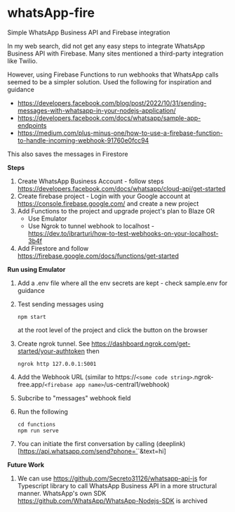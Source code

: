 # whatsApp-fire

Simple WhatsApp Business API and Firebase integration

In my web search, did not get any easy steps to integrate WhatsApp Business API with Firebase. Many sites mentioned a third-party integration like Twilio.

However, using Firebase Functions to run webhooks that WhatsApp calls seemed to be a simpler solution. Used the following for inspiration and guidance

* https://developers.facebook.com/blog/post/2022/10/31/sending-messages-with-whatsapp-in-your-nodejs-application/
* https://developers.facebook.com/docs/whatsapp/sample-app-endpoints
* https://medium.com/plus-minus-one/how-to-use-a-firebase-function-to-handle-incoming-webhook-91760e0fcc94

This also saves the messages in Firestore

**Steps**

1. Create WhatsApp Business Account - follow steps https://developers.facebook.com/docs/whatsapp/cloud-api/get-started
2. Create firebase project - Login with your Google account at https://console.firebase.google.com/ and create a new project
3. Add Functions to the project and upgrade project's plan to Blaze OR
   * Use Emulator
   * Use Ngrok to tunnel webhook to localhost - https://dev.to/ibrarturi/how-to-test-webhooks-on-your-localhost-3b4f
4. Add Firestore and follow https://firebase.google.com/docs/functions/get-started

**Run using Emulator**

1. Add a .env file where all the env secrets are kept - check sample.env for guidance
2. Test sending messages using

   ```
   npm start
   ```

   at the root level of the project and click the button on the browser
3. Create ngrok tunnel. See https://dashboard.ngrok.com/get-started/your-authtoken then

   ```
   ngrok http 127.0.0.1:5001
   ```
4. Add the Webhook URL (similar to https://`<some code string>`.ngrok-free.app/`<firebase app name>`/us-central1/webhook)
5. Subcribe to "messages" webhook field
6. Run the following

   ```
   cd functions
   npm run serve
   ```
7. You can initiate the first conversation by calling (deeplink)[https://api.whatsapp.com/send?phone=`<the business phone number>`&text=hi]

**Future Work**

1. We can use https://github.com/Secreto31126/whatsapp-api-js for Typescript library to call WhatsApp Business API in a more structural manner. WhatsApp's own SDK https://github.com/WhatsApp/WhatsApp-Nodejs-SDK is archived
